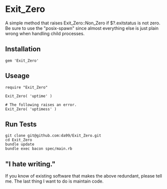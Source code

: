 
Exit\_Zero
=========

A simple method that raises Exit\_Zero::Non\_Zero 
if $?.exitstatus is not zero. Be sure to use the 
"posix-spawn" since almost everything else is just 
plain wrong when handling child processes. 

Installation
------------

    gem 'Exit_Zero'

Useage
------

    require "Exit_Zero"
    
    Exit_Zero( 'uptime' )
    
    # The following raises an error.
    Exit_Zero( 'uptimess' )

Run Tests
---------

    git clone git@github.com:da99/Exit_Zero.git
    cd Exit_Zero
    bundle update
    bundle exec bacon spec/main.rb

"I hate writing."
-----------------------------

If you know of existing software that makes the above redundant,
please tell me. The last thing I want to do is maintain code.


